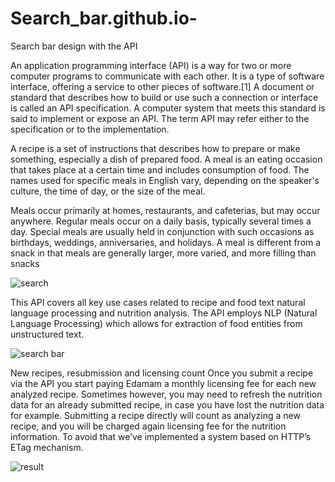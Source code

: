 # Search_bar.github.io-
Search bar design with the API

An application programming interface (API) is a way for two or more computer programs to communicate with each other. It is a type of software interface, offering a service to other pieces of software.[1] A document or standard that describes how to build or use such a connection or interface is called an API specification. A computer system that meets this standard is said to implement or expose an API. The term API may refer either to the specification or to the implementation.

A recipe is a set of instructions that describes how to prepare or make something, especially a dish of prepared food.
A meal is an eating occasion that takes place at a certain time and includes consumption of food. The names used for specific meals in English vary, depending on the speaker's culture, the time of day, or the size of the meal.

Meals occur primarily at homes, restaurants, and cafeterias, but may occur anywhere. Regular meals occur on a daily basis, typically several times a day. Special meals are usually held in conjunction with such occasions as birthdays, weddings, anniversaries, and holidays. A meal is different from a snack in that meals are generally larger, more varied, and more filling than snacks



![search](https://user-images.githubusercontent.com/97239651/191457843-469b0a7a-0fad-412b-b69f-e6fd12968cb1.PNG)

This API covers all key use cases related to recipe and food text natural language processing and nutrition analysis. The API employs NLP (Natural Language Processing) which allows for extraction of food entities from unstructured text.


![search bar](https://user-images.githubusercontent.com/97239651/191457836-cd030822-a0bd-4ceb-8261-9b7b337695e5.PNG)


New recipes, resubmission and licensing count
Once you submit a recipe via the API you start paying Edamam a monthly licensing fee for each new analyzed recipe. Sometimes however, you may need to refresh the nutrition data for an already submitted recipe, in case you have lost the nutrition data for example. Submitting a recipe directly will count as analyzing a new recipe, and you will be charged again licensing fee for the nutrition information. To avoid that we’ve implemented a system based on HTTP’s ETag mechanism.


![result](https://user-images.githubusercontent.com/97239651/191458467-f87ac64f-44c5-47b2-9c5b-47c3f634b330.PNG)

